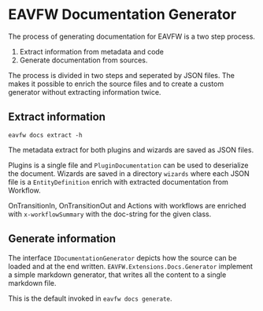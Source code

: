 # EAVFW Documentation Generator

The process of generating documentation for EAVFW is a two step process.

1. Extract information from metadata and code
2. Generate documentation from sources.

The process is divided in two steps and seperated by JSON files. The makes it possible to enrich the source files and to create a custom generator without extracting information twice. 

## Extract information

`eavfw docs extract -h`

The metadata extract for both plugins and wizards are saved as JSON files.

Plugins is a single file and `PluginDocumentation` can be used to deserialize the document.
Wizards are saved in a directory `wizards` where each JSON file is a `EntityDefinition` enrich with extracted documentation from Workflow.

OnTransitionIn, OnTransitionOut and Actions with workflows are enriched with `x-workflowSummary` with the doc-string for the given class.

## Generate information

The interface `IDocumentationGenerator` depicts how the source can be loaded and at the end written. `EAVFW.Extensions.Docs.Generator` implement a simple markdown generator, that writes all the content to a single markdown file. 

This is the default invoked in `eavfw docs generate`.
